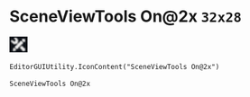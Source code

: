 # SceneViewTools On@2x `32x28`
<img src="/img/SceneViewTools%20On.png" width=32 height=28>

``` CSharp
EditorGUIUtility.IconContent("SceneViewTools On@2x")
```
```
SceneViewTools On@2x
```
